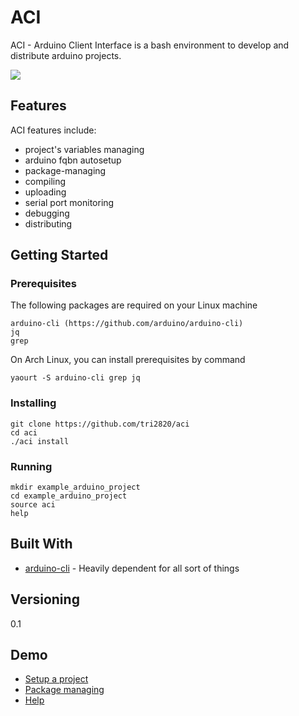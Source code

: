 # ACI

ACI - Arduino Client Interface is a bash environment to develop and distribute arduino projects.

![](https://media.giphy.com/media/XHnsiy7sF3tnrpHSPQ/giphy.gif)

## Features
ACI features include: 
* project's variables managing
* arduino fqbn autosetup 
* package-managing
* compiling
* uploading
* serial port monitoring
* debugging
* distributing

## Getting Started


### Prerequisites

The following packages are required on your Linux machine

```
arduino-cli (https://github.com/arduino/arduino-cli)
jq
grep
```
On Arch Linux, you can install prerequisites by command
```
yaourt -S arduino-cli grep jq
```

### Installing

```
git clone https://github.com/tri2820/aci
cd aci
./aci install
```

### Running

```
mkdir example_arduino_project
cd example_arduino_project
source aci
help
```

## Built With

* [arduino-cli](https://github.com/arduino/arduino-cli) - Heavily dependent for all sort of things

## Versioning

0.1

## Demo
* [Setup a project](https://asciinema.org/a/U39u1S9LSysYxxgOKW8uE5437?speed=1.7)
* [Package managing](https://asciinema.org/a/hArXx60xcG2lpHKEJrO6rMXgR?speed=1.4)
* [Help](https://asciinema.org/a/Jhx6keqB2vHV8PyHRrVPLHgm1)
